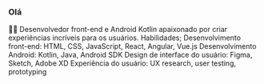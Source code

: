 ### Olá 

👨‍💻 Desenvolvedor front-end e Android Kotlin apaixonado por criar experiências incríveis para os usuários.
Habilidades;
Desenvolvimento front-end: HTML, CSS, JavaScript, React, Angular, Vue.js
Desenvolvimento Android: Kotlin, Java, Android SDK
Design de interface do usuário: Figma, Sketch, Adobe XD
Experiência do usuário: UX research, user testing, prototyping

